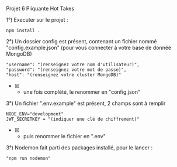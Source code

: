Projet 6 Piiquante Hot Takes

1°) Executer sur le projet :

```terminal
npm install .
```

2°) Un dossier config est présent, contenant un fichier nommé "config.example.json"
(pour vous connecter à votre base de donnée MongoDB)

```terminal
"username": "(renseignez votre nom d'utilisateur)",
"password": "(renseignez votre mot de passe)",
"host": "(renseignez votre cluster MongoDB)"
```


- [x] - une fois complété, le renommer en "config.json"

3°) Un fichier ".env.example" est présent, 2 champs sont à remplir 

```terminal
NODE_ENV="development" 
JWT_SECRETKEY = "(indiquer une clé de chiffrement)"
```

- [x] - puis renommer le fichier en ".env"


3°) Nodemon fait parti des packages installé, pour le lancer :
```terminal
"npm run nodemon" 
```


